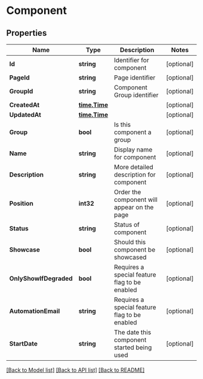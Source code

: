 # Component

## Properties
Name | Type | Description | Notes
------------ | ------------- | ------------- | -------------
**Id** | **string** | Identifier for component | [optional] 
**PageId** | **string** | Page identifier | [optional] 
**GroupId** | **string** | Component Group identifier | [optional] 
**CreatedAt** | [**time.Time**](time.Time.md) |  | [optional] 
**UpdatedAt** | [**time.Time**](time.Time.md) |  | [optional] 
**Group** | **bool** | Is this component a group | [optional] 
**Name** | **string** | Display name for component | [optional] 
**Description** | **string** | More detailed description for component | [optional] 
**Position** | **int32** | Order the component will appear on the page | [optional] 
**Status** | **string** | Status of component | [optional] 
**Showcase** | **bool** | Should this component be showcased | [optional] 
**OnlyShowIfDegraded** | **bool** | Requires a special feature flag to be enabled | [optional] 
**AutomationEmail** | **string** | Requires a special feature flag to be enabled | [optional] 
**StartDate** | **string** | The date this component started being used | [optional] 

[[Back to Model list]](../README.md#documentation-for-models) [[Back to API list]](../README.md#documentation-for-api-endpoints) [[Back to README]](../README.md)


